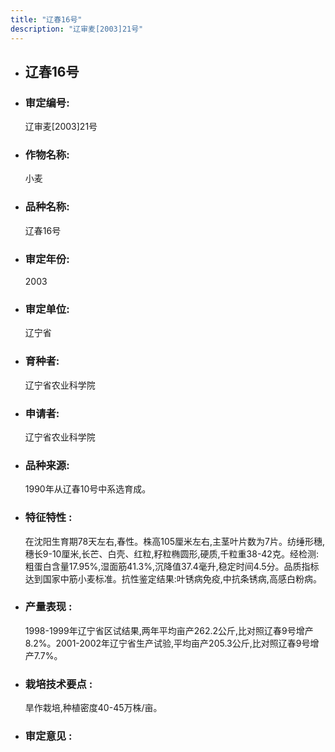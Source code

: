 ```yaml
---
title: "辽春16号"
description: "辽审麦[2003]21号"
---
```

* ## 辽春16号
* ###  审定编号:  
   辽审麦[2003]21号

*  ### 作物名称:  
   小麦

*   ###  品种名称: 
    辽春16号

*   ### 审定年份: 
    2003

*   ### 审定单位:  
    辽宁省

*   ### 育种者:  
    辽宁省农业科学院

*   ### 申请者:  
    辽宁省农业科学院

*   ### 品种来源:  
    1990年从辽春10号中系选育成。

*   ### 特征特性 : 
    在沈阳生育期78天左右,春性。株高105厘米左右,主茎叶片数为7片。纺缍形穗,穗长9-10厘米,长芒、白壳、红粒,籽粒椭圆形,硬质,千粒重38-42克。经检测:粗蛋白含量17.95%,湿面筋41.3%,沉降值37.4毫升,稳定时间4.5分。品质指标达到国家中筋小麦标准。抗性鉴定结果:叶锈病免疫,中抗条锈病,高感白粉病。

*   ### 产量表现 : 
    1998-1999年辽宁省区试结果,两年平均亩产262.2公斤,比对照辽春9号增产8.2%。2001-2002年辽宁省生产试验,平均亩产205.3公斤,比对照辽春9号增产7.7%。

*   ### 栽培技术要点 : 
    旱作栽培,种植密度40-45万株/亩。

*   ### 审定意见 : 
    
